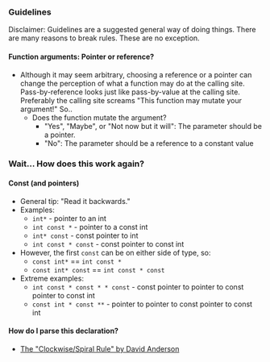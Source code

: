 ### Guidelines
Disclaimer: Guidelines are a suggested general way of doing things. There are many reasons to break rules. 
These are no exception.

#### Function arguments: Pointer or reference?
- Although it may seem arbitrary, choosing a reference or a pointer can change the perception of what 
a function may do at the calling site. Pass-by-reference looks just like pass-by-value at the calling site. 
Preferably the calling site screams "This function may mutate your argument!" So..
    - Does the function mutate the argument?
        - "Yes", "Maybe", or "Not now but it will": The parameter should be a pointer.
        - "No": The parameter should be a reference to a constant value

### Wait... How does this work again?
#### Const (and pointers)
- General tip: "Read it backwards."
- Examples:
	- `int*` - pointer to an int
	- `int const *` - pointer to a const int
	- `int* const` - const pointer to int
	- `int const * const` - const pointer to const int
- However, the first `const` can be on either side of type, so:
	- `const int*` == `int const *`
	- `const int* const` == `int const * const`
- Extreme examples:
	- `int const * const * * const` - const pointer to pointer to const pointer to const int
	- `const int * const **` - pointer to pointer to const pointer to const int
#### How do I parse this declaration?
- [The "Clockwise/Spiral Rule" by David Anderson](http://c-faq.com/decl/spiral.anderson.html) 